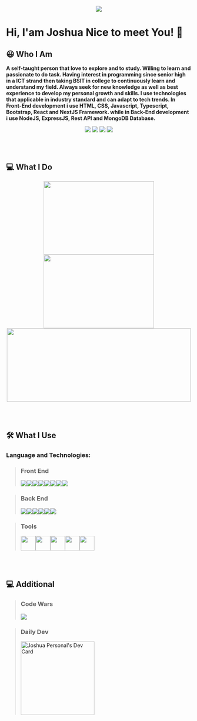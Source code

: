<p align='center'>
<img src="http://www.sithcomputers.com/wp-content/uploads/2021/02/Full-Stack-Developer-1.gif">
</p>

# Hi, I'am Joshua Nice to meet You! 👋

## 😃 Who I Am

**A self-taught person that love to explore and to study. Willing to learn and passionate to do task. Having interest in programming since senior high in a ICT strand then taking BSIT in college to continuously learn and understand my field. Always seek for new knowledge as well as best experience to develop my personal growth and skills. I use technologies that applicable in industry standard and can adapt to tech trends.
In Front-End development i use HTML, CSS, Javascript, Typescript, Bootstrap, React and NextJS Framework. 
while in Back-End development i use NodeJS, ExpressJS, Rest API and MongoDB Database.**


<p align='center'>
<a href="https://www.facebook.com/joshjoshuap1/"><img src="https://img.shields.io/badge/Facebook-1877F2?style=for-the-badge&logo=facebook&logoColor=white"></a>
<a href="https://www.instagram.com/joshjoshuap1/"><img src="https://img.shields.io/badge/Instagram-E4405F?style=for-the-badge&logo=instagram&logoColor=white"></a>
<a href="https://twitter.com/joshjoshuap1"><img src="https://img.shields.io/badge/Twitter-1DA1F2?style=for-the-badge&logo=twitter&logoColor=white"></a>
<a href="https://www.linkedin.com/in/joshuapautanes/"><img src="https://img.shields.io/badge/LinkedIn-0077B5?style=for-the-badge&logo=linkedin&logoColor=white"></a>
</p>

<br></br>

## 💻 What I Do
<p align='center'>
<img height="200" width="300" src="https://c.tenor.com/K2izLCpF2MgAAAAd/responsive-web-design.gif"><img height="200" width="300" src="https://i.pinimg.com/originals/e0/58/ee/e058eecc0652ff38a4e7062cfcf08c9d.gif"><img height="200" width="500" src="https://www.meshdex.com/wp-content/uploads/2018/07/web.gif">  
</p>

<br></br>

## 🛠 What I Use
### Language and Technologies:
> <h3> Front End</h3>
> <img src="https://img.shields.io/badge/HTML5-E34F26?style=for-the-badge&logo=html5&logoColor=white"><img src="https://img.shields.io/badge/CSS3-1572B6?style=for-the-badge&logo=css3&logoColor=white"><img src="https://img.shields.io/badge/Sass-CC6699?style=for-the-badge&logo=sass&logoColor=white"><img src="https://img.shields.io/badge/JavaScript-323330?style=for-the-badge&logo=javascript&logoColor=F7DF1E"><img src="https://img.shields.io/badge/React-20232A?style=for-the-badge&logo=react&logoColor=61DAFB"><img src="https://img.shields.io/badge/Redux-593D88?style=for-the-badge&logo=redux&logoColor=white"><img src="https://img.shields.io/badge/Bootstrap-563D7C?style=for-the-badge&logo=bootstrap&logoColor=white"><img src="https://img.shields.io/badge/Tailwind_CSS-38B2AC?style=for-the-badge&logo=tailwind-css&logoColor=white">
 
>  <h3> Back End </h3>
> <img src="https://img.shields.io/badge/Node.js-43853D?style=for-the-badge&logo=node.js&logoColor=white"><img src="https://img.shields.io/badge/Express.js-404D59?style=for-the-badge"><img src="https://img.shields.io/badge/PHP-777BB4?style=for-the-badge&logo=php&logoColor=white"><img src="https://img.shields.io/badge/Laravel-FF2D20?style=for-the-badge&logo=laravel&logoColor=white"><img src="https://img.shields.io/badge/MongoDB-4EA94B?style=for-the-badge&logo=mongodb&logoColor=white"><img src="https://img.shields.io/badge/MySQL-00000F?style=for-the-badge&logo=mysql&logoColor=white">

> <h3> Tools </h3>
> <img height="40" width="40" src="https://upload.wikimedia.org/wikipedia/commons/thumb/9/9a/Visual_Studio_Code_1.35_icon.svg/2048px-Visual_Studio_Code_1.35_icon.svg.png"><img height="40" width="40" src="https://upload.wikimedia.org/wikipedia/commons/3/33/Figma-logo.svg"><img height="40" width="40" src="https://upload.wikimedia.org/wikipedia/commons/thumb/4/4b/Bash_Logo_Colored.svg/1200px-Bash_Logo_Colored.svg.png"><img height="40" width="40" src="https://camo.githubusercontent.com/b7ea09b0c030ae14623cfc3a52ab3ee0d07e0259a1b230139e65ba00454327c9/68747470733a2f2f70726f66696c696e61746f722e7269736861762e6465762f736b696c6c732d6173736574732f6769742d73636d2d69636f6e2e737667"><img height="40" width="40" src="https://upload.wikimedia.org/wikipedia/commons/4/45/Notion_app_logo.png?20200221181224">

<br></br>

## 💻 Additional
> ### Code Wars
> <img src="https://www.codewars.com/users/joshuap16/badges/large">

> ### Daily Dev
> <a href="https://app.daily.dev/Josh_Joshua"><img src="https://api.daily.dev/devcards/3a30b2b223e4449090d52f5f17bacf0e.png?r=6lu" width="200" alt="Joshua Personal's Dev Card"/></a>
